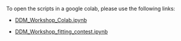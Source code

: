 To open the scripts in a google colab, please use the following links:


- [DDM_Workshop_Colab.ipynb](https://colab.research.google.com/github/wobc/cmb_website/blob/main/materials/2025/DDM/code/DDM_Workshop_fitting_contest.ipynb)

- [DDM_Workshop_fitting_contest.ipynb](https://colab.research.google.com/github/wobc/cmb_website/blob/main/materials/2025/DDM/code/DDM_Workshop_fitting_contest.ipynb)